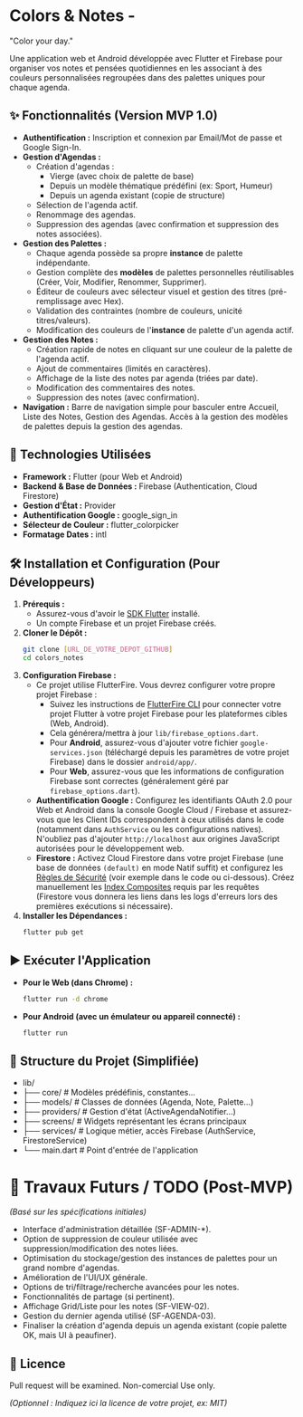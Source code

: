 # Colors & Notes -

"Color your day."

Une application web et Android développée avec Flutter et Firebase pour organiser vos notes et pensées quotidiennes en les associant à des couleurs personnalisées regroupées dans des palettes uniques pour chaque agenda.



## ✨ Fonctionnalités (Version MVP 1.0)

* **Authentification :** Inscription et connexion par Email/Mot de passe et Google Sign-In.
* **Gestion d'Agendas :**
    * Création d'agendas :
        * Vierge (avec choix de palette de base)
        * Depuis un modèle thématique prédéfini (ex: Sport, Humeur)
        * Depuis un agenda existant (copie de structure)
    * Sélection de l'agenda actif.
    * Renommage des agendas.
    * Suppression des agendas (avec confirmation et suppression des notes associées).
* **Gestion des Palettes :**
    * Chaque agenda possède sa propre **instance** de palette indépendante.
    * Gestion complète des **modèles** de palettes personnelles réutilisables (Créer, Voir, Modifier, Renommer, Supprimer).
    * Éditeur de couleurs avec sélecteur visuel et gestion des titres (pré-remplissage avec Hex).
    * Validation des contraintes (nombre de couleurs, unicité titres/valeurs).
    * Modification des couleurs de l'**instance** de palette d'un agenda actif.
* **Gestion des Notes :**
    * Création rapide de notes en cliquant sur une couleur de la palette de l'agenda actif.
    * Ajout de commentaires (limités en caractères).
    * Affichage de la liste des notes par agenda (triées par date).
    * Modification des commentaires des notes.
    * Suppression des notes (avec confirmation).
* **Navigation :** Barre de navigation simple pour basculer entre Accueil, Liste des Notes, Gestion des Agendas. Accès à la gestion des modèles de palettes depuis la gestion des agendas.

## 🚀 Technologies Utilisées

* **Framework :** Flutter (pour Web et Android)
* **Backend & Base de Données :** Firebase (Authentication, Cloud Firestore)
* **Gestion d'État :** Provider
* **Authentification Google :** google_sign_in
* **Sélecteur de Couleur :** flutter_colorpicker
* **Formatage Dates :** intl

## 🛠️ Installation et Configuration (Pour Développeurs)

1.  **Prérequis :**
    * Assurez-vous d'avoir le [SDK Flutter](https://docs.flutter.dev/get-started/install) installé.
    * Un compte Firebase et un projet Firebase créés.
2.  **Cloner le Dépôt :**
    ```bash
    git clone [URL_DE_VOTRE_DEPOT_GITHUB]
    cd colors_notes
    ```
3.  **Configuration Firebase :**
    * Ce projet utilise FlutterFire. Vous devrez configurer votre propre projet Firebase :
        * Suivez les instructions de [FlutterFire CLI](https://firebase.google.com/docs/flutter/setup?platform=web) pour connecter votre projet Flutter à votre projet Firebase pour les plateformes cibles (Web, Android).
        * Cela générera/mettra à jour `lib/firebase_options.dart`.
        * Pour **Android**, assurez-vous d'ajouter votre fichier `google-services.json` (téléchargé depuis les paramètres de votre projet Firebase) dans le dossier `android/app/`.
        * Pour **Web**, assurez-vous que les informations de configuration Firebase sont correctes (généralement géré par `firebase_options.dart`).
    * **Authentification Google :** Configurez les identifiants OAuth 2.0 pour Web et Android dans la console Google Cloud / Firebase et assurez-vous que les Client IDs correspondent à ceux utilisés dans le code (notamment dans `AuthService` ou les configurations natives). N'oubliez pas d'ajouter `http://localhost` aux origines JavaScript autorisées pour le développement web.
    * **Firestore :** Activez Cloud Firestore dans votre projet Firebase (une base de données `(default)` en mode Natif suffit) et configurez les [Règles de Sécurité](https://firebase.google.com/docs/firestore/security/get-started) (voir exemple dans le code ou ci-dessous). Créez manuellement les [Index Composites](https://firebase.google.com/docs/firestore/query-data/indexing) requis par les requêtes (Firestore vous donnera les liens dans les logs d'erreurs lors des premières exécutions si nécessaire).
4.  **Installer les Dépendances :**
    ```bash
    flutter pub get
    ```

## ▶️ Exécuter l'Application

* **Pour le Web (dans Chrome) :**
    ```bash
    flutter run -d chrome
    ```
* **Pour Android (avec un émulateur ou appareil connecté) :**
    ```bash
    flutter run
    ```

## 📂 Structure du Projet (Simplifiée)
* lib/
* ├── core/                 # Modèles prédéfinis, constantes...
* ├── models/               # Classes de données (Agenda, Note, Palette...)
* ├── providers/            # Gestion d'état (ActiveAgendaNotifier...)
* ├── screens/              # Widgets représentant les écrans principaux
* ├── services/             # Logique métier, accès Firebase (AuthService, FirestoreService)
* └── main.dart             # Point d'entrée de l'application

# 🔮 Travaux Futurs / TODO (Post-MVP)

*(Basé sur les spécifications initiales)*

* Interface d'administration détaillée (SF-ADMIN-\*).
* Option de suppression de couleur utilisée avec suppression/modification des notes liées.
* Optimisation du stockage/gestion des instances de palettes pour un grand nombre d'agendas.
* Amélioration de l'UI/UX générale.
* Options de tri/filtrage/recherche avancées pour les notes.
* Fonctionnalités de partage (si pertinent).
* Affichage Grid/Liste pour les notes (SF-VIEW-02).
* Gestion du dernier agenda utilisé (SF-AGENDA-03).
* Finaliser la création d'agenda depuis un agenda existant (copie palette OK, mais UI à peaufiner).

## 📜 Licence
Pull request will be examined.
Non-comercial Use only.

*(Optionnel : Indiquez ici la licence de votre projet, ex: MIT)*


